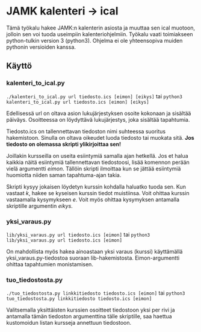 # JAMK kalenteri -> ical

Tämä työkalu hakee JAMK:n kalenterin asiosta ja muuttaa sen ical muotoon,
jolloin sen voi tuoda useimpiin kalenteriohjelmiin. Työkalu vaati toimiakseen
python-tulkin version 3 (python3). Ohjelma ei ole yhteensopiva muiden pythonin
versioiden kanssa.

## Käyttö

### kalenteri_to_ical.py

`./kalenteri_to_ical.py url tiedosto.ics [eimon] [eikys]` tai
`python3 kalenteri_to_ical.py url tiedosto.ics [eimon] [eikys]`

Edellisessä url on oltava asion lukujärjestyksen osoite kokonaan ja sisältää
päiväys. Osoitteessa on löydyttävä lukujärjestys, joka sisältää tapahtumia.

Tiedosto.ics on tallennettavan tiedoston nimi suhteessa suoritus hakemistoon.
Sinulla on oltava oikeudet luoda tiedosto tai muokata sitä. **Jos tiedosto on
olemassa skripti ylikirjoittaa sen!**

Joillakin kursseilla on useita esiintymiä samalla ajan hetkellä. Jos et halua
kaikkia näitä esiintymiä tallennettavan tiedostoosi, lisää komennon perään vielä
argumentti _eimon_. Tällöin skripti ilmoittaa kun se jättää esiintymiä huomiotta
niiden saman tapahtuma-ajan takia.

Skripti kysyy jokaisen löydetyn kurssin kohdalla haluatko tuoda sen. Kun vastaat
_k_, hakee se kyseisen kurssin tiedot muistiinsa. Voit ohittaa kurssin
vastaamalla kysymykseen _e_. Voit myös ohittaa kysymyksen antamalla skriptille
argumentin _eikys_.

### yksi_varaus.py

`lib/yksi_varaus.py url tiedosto.ics [eimon]` tai
`python3 lib/yksi_varaus.py url tiedosto.ics [eimon]`

On mahdollista myös hakea ainoastaan yksi varaus (kurssi) käyttämällä
yksi_varaus.py-tiedostoa suoraan lib-hakemistosta. Eimon-argumentti ohittaa
tapahtumien monistamisen.

### tuo_tiedostosta.py

`./tuo_tiedostosta.py linkkitiedosto tiedosto.ics [eimon]` tai
`python3 tuo_tiedostosta.py linkkitiedosto tiedosto.ics [eimon]`

Valitsemalla yksittäisten kurssien osoitteet tiedostoon yksi per rivi ja
antamalla tämän tiedoston argumenttina tälle skriptille, saa haettua kustomoidun
listan kursseja annettuun tiedostoon.
